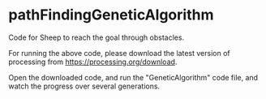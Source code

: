 # pathFindingGeneticAlgorithm

Code for Sheep to reach the goal through obstacles.

For running the above code, please download the latest version of processing from https://processing.org/download.

Open the downloaded code, and run the "GeneticAlgorithm" code file, and watch the progress over several generations. 
